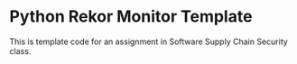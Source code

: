 # Python Rekor Monitor Template
This is template code for an assignment in Software Supply Chain Security class.
